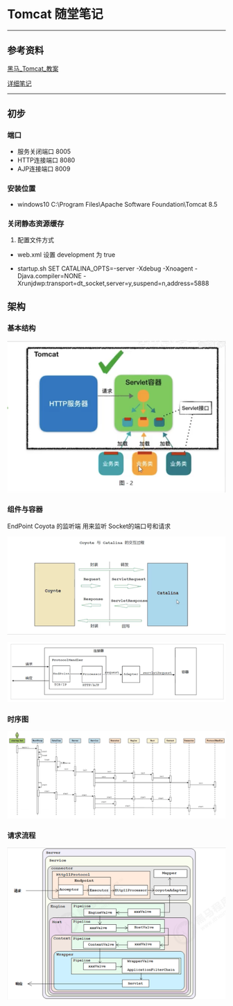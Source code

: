 # Tomcat 随堂笔记

---------------------

## 参考资料

[黑马_Tomcat_教案](/Tomcat/笔记/Tomcat专题.pdf)

[详细笔记](/Tomcat/笔记/Tomcat专题)

---

## 初步

### 端口
+ 服务关闭端口 8005
+ HTTP连接端口 8080
+ AJP连接端口 8009

### 安装位置
+ windows10
C:\Program Files\Apache Software Foundation\Tomcat 8.5

### 关闭静态资源缓存
1. 配置文件方式
+ web.xml
设置 development 为 true

+ startup.sh
SET CATALINA_OPTS=-server -Xdebug -Xnoagent -Djava.compiler=NONE -Xrunjdwp:transport=dt_socket,server=y,suspend=n,address=5888

## 架构

### 基本结构
![Servlet](./基本结构.png)

### 组件与容器
EndPoint 
    Coyota 的监听端
    用来监听 Socket的端口号和请求

![Coyote与Catalina](./连接容器.png)

![连接器](./连接器.png)


### 时序图
![时序图](./时序图.png)

### 请求流程
![请求流程](./请求流程图.png)

